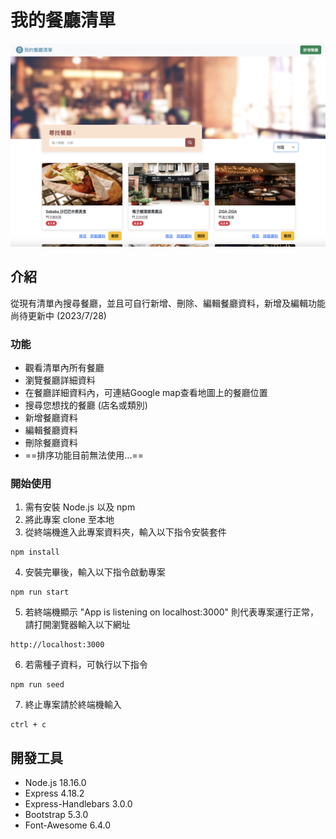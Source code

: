 # 我的餐廳清單
![Image](./public/photos/photo_230728.png)

## 介紹
從現有清單內搜尋餐廳，並且可自行新增、刪除、編輯餐廳資料，新增及編輯功能尚待更新中 (2023/7/28)

### 功能
* 觀看清單內所有餐廳
* 瀏覽餐廳詳細資料
* 在餐廳詳細資料內，可連結Google map查看地圖上的餐廳位置
* 搜尋您想找的餐廳 (店名或類別)
* 新增餐廳資料
* 編輯餐廳資料
* 刪除餐廳資料
* ==排序功能目前無法使用...==


### 開始使用
1. 需有安裝 Node.js 以及 npm
2. 將此專案 clone 至本地
3. 從終端機進入此專案資料夾，輸入以下指令安裝套件
```
npm install
```
4. 安裝完畢後，輸入以下指令啟動專案
```
npm run start
```
5. 若終端機顯示 "App is listening on localhost:3000" 則代表專案運行正常，請打開瀏覽器輸入以下網址
```
http://localhost:3000
```
6. 若需種子資料，可執行以下指令
```
npm run seed
```
7. 終止專案請於終端機輸入
```
ctrl + c
```

## 開發工具
- Node.js 18.16.0
- Express 4.18.2
- Express-Handlebars 3.0.0
- Bootstrap 5.3.0
- Font-Awesome 6.4.0
